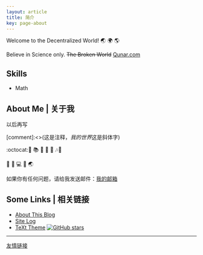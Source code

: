 ```yaml
---
layout: article
title: 简介
key: page-about
---
```

Welcome to the Decentralized World! :earth_asia: :earth_africa: :earth_americas:

Believe in Science only. ~~The Broken World~~  [Qunar.com](https://www.qunar.com)

## Skills

- Math

<!--more-->

## About Me | 关于我

以后再写

[comment]:<>(这是注释，*我的世界*这是斜体字) 

:octocat::muscle: :books: :runner: :movie_camera:  :rice: :notes::see_no_evil:

 :thought_balloon: :rocket: :computer: :link: :earth_asia: 

如果你有任何问题，请给我发送邮件：[我的邮箱](lei.rong@outlook.com)

## Some Links | 相关链接

- [About This Blog](/blog/2015/10/14/about-this-blog.html)
- [Site Log](/blog/site-log.html)
- [TeXt Theme](https://github.com/kitian616/jekyll-TeXt-theme) [![GitHub stars](https://img.shields.io/github/stars/kitian616/jekyll-TeXt-theme.svg?style=social&label=Stars)]()

---
[友情链接](www.baidu.com)
